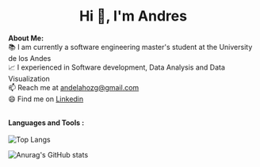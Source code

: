 # <h1 align="center">Hi 👋, I'm Andres</h1>
    
<div>
<strong>About Me:</strong><br>
📚 I am currently a software engineering master's student at the University de los Andes<br>
📈 I experienced in Software development, Data Analysis and Data Visualization<br>
📫 Reach me at <a href="mailto:andelahozg@gmail.com">andelahozg@gmail.com</a><br>
😄 Find me on <a href="https://www.linkedin.com/in/anfedelahoz/">Linkedin</a><br><br>
  
<strong>Languages and Tools :</strong><br><br>
![Top Langs](https://github-readme-stats.vercel.app/api/top-langs/?username=anfedelahoz&layout=compact)

![Anurag's GitHub stats](https://github-readme-stats.vercel.app/api?username=anfedelahoz)



<!--
**anfedelahoz/anfedelahoz** is a ✨ _special_ ✨ repository because its `README.md` (this file) appears on your GitHub profile.

Here are some ideas to get you started:

- 💻 I’m currently working on ...
- 🌱 I’m currently learning ...
- 👯 I’m looking to collaborate on ...
- 🤔 I’m looking for help with ...
- 💬 Ask me about ...
- 📫 How to reach me: ...
- 😄 Pronouns: ...
- ⚡ Fun fact: ...
-->
